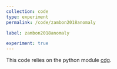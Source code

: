 ```yaml
---
collection: code
type: experiment
permalink: /code/zambon2018anomaly

label: zambon2018anomaly

experiment: true
---
```

This code relies on the python module [cdg](https://github.com/dan-zam/cdg.git).
